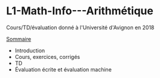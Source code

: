 # L1-Math-Info---Arithmétique
Cours/TD/évaluation donné à l'Université d'Avignon en 2018

[Sommaire](https://mybinder.org/v2/gh/FranckCHAMBON/L1-Math-Info---Arith/master?filepath=Sommaire.ipynb)

* Introduction
* Cours, exercices, corrigés
* TD
* Évaluation écrite et évaluation machine
